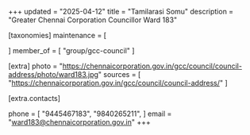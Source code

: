 +++
updated = "2025-04-12"
title = "Tamilarasi Somu"
description = "Greater Chennai Corporation Councillor Ward 183"

[taxonomies]
maintenance = [

]
member_of = [
    "group/gcc-council"
]

[extra]
photo = "https://chennaicorporation.gov.in/gcc/council/council-address/photo/ward183.jpg"
sources = [
    "https://chennaicorporation.gov.in/gcc/council/council-address/"
]

[extra.contacts]

phone = [
    "9445467183",
    "9840265211",
    ]
email = "ward183@chennaicorporation.gov.in"
+++